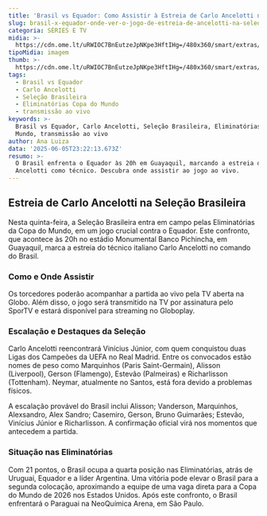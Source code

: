 ```yaml
---
title: 'Brasil vs Equador: Como Assistir à Estreia de Carlo Ancelotti na Seleção'
slug: brasil-x-equador-onde-ver-o-jogo-de-estreia-de-ancelotti-na-seleo
categoria: SÉRIES E TV
midia: >-
  https://cdn.ome.lt/uRWIOC7BnEutzeJpNKpe3HftIHg=/480x360/smart/extras/conteudos/omelete_THUMB_-_2025-06-05T135946.132.png
tipoMidia: imagem
thumb: >-
  https://cdn.ome.lt/uRWIOC7BnEutzeJpNKpe3HftIHg=/480x360/smart/extras/conteudos/omelete_THUMB_-_2025-06-05T135946.132.png
tags:
  - Brasil vs Equador
  - Carlo Ancelotti
  - Seleção Brasileira
  - Eliminatórias Copa do Mundo
  - transmissão ao vivo
keywords: >-
  Brasil vs Equador, Carlo Ancelotti, Seleção Brasileira, Eliminatórias Copa do
  Mundo, transmissão ao vivo
author: Ana Luiza
data: '2025-06-05T23:22:13.673Z'
resumo: >-
  O Brasil enfrenta o Equador às 20h em Guayaquil, marcando a estreia de Carlo
  Ancelotti como técnico. Descubra onde assistir ao jogo ao vivo.
---
```


## Estreia de Carlo Ancelotti na Seleção Brasileira

Nesta quinta-feira, a Seleção Brasileira entra em campo pelas Eliminatórias da Copa do Mundo, em um jogo crucial contra o Equador. Este confronto, que acontece às 20h no estádio Monumental Banco Pichincha, em Guayaquil, marca a estreia do técnico italiano Carlo Ancelotti no comando do Brasil.

### Como e Onde Assistir

Os torcedores poderão acompanhar a partida ao vivo pela TV aberta na Globo. Além disso, o jogo será transmitido na TV por assinatura pelo SporTV e estará disponível para streaming no Globoplay.

### Escalação e Destaques da Seleção

Carlo Ancelotti reencontrará Vinícius Júnior, com quem conquistou duas Ligas dos Campeões da UEFA no Real Madrid. Entre os convocados estão nomes de peso como Marquinhos (Paris Saint-Germain), Alisson (Liverpool), Gerson (Flamengo), Estevão (Palmeiras) e Richarlisson (Tottenham). Neymar, atualmente no Santos, está fora devido a problemas físicos.

A escalação provável do Brasil inclui Alisson; Vanderson, Marquinhos, Alexsandro, Alex Sandro; Casemiro, Gerson, Bruno Guimarães; Estevão, Vinícius Júnior e Richarlisson. A confirmação oficial virá nos momentos que antecedem a partida.

### Situação nas Eliminatórias

Com 21 pontos, o Brasil ocupa a quarta posição nas Eliminatórias, atrás de Uruguai, Equador e a líder Argentina. Uma vitória pode elevar o Brasil para a segunda colocação, aproximando a equipe de uma vaga direta para a Copa do Mundo de 2026 nos Estados Unidos. Após este confronto, o Brasil enfrentará o Paraguai na NeoQuímica Arena, em São Paulo.

